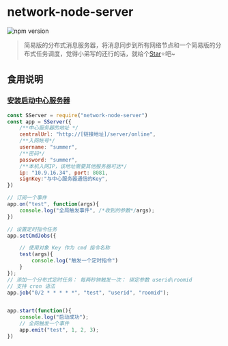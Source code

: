 # network-node-server

![npm version](https://img.shields.io/badge/npm-1.0.0-brightgreen)
 > 简易版的分布式消息服务器，将消息同步到所有网络节点和一个简易版的分布式任务调度，觉得小弟写的还行的话，就给个[Star](https://github.com/mytwz/network-node-server)⭐️吧~

 ## 食用说明

 ### [安装启动中心服务器](https://github.com/mytwz/network-node-szook)

```javascript
const SServer = require("network-node-server")
const app = SServer({
    /**中心服务器的地址 */
    centralUrl: "http://[链接地址]/server/online",
    /**入网帐号*/
    username: "summer",
    /**密码*/
    password: "summer",
    /**本机入网IP，该地址需要其他服务器可达*/
    ip: "10.9.16.34", port: 8081,
    signKey:"与中心服务器通信的Key",
})

// 订阅一个事件
app.on("test", function(args){
    console.log("全局触发事件", /*收到的参数*/args);
})

// 设置定时指令任务
app.setCmdJobs({

    // 使用对象 Key 作为 cmd 指令名称
    test(args){
        console.log("触发一个定时指令")
    }
});
// 添加一个分布式定时任务： 每两秒钟触发一次： 绑定参数 userid\roomid
// 支持 cron 语法
app.job("0/2 * * * * *", "test", "userid", "roomid");


app.start(function(){
    console.log("启动成功");
    // 全网触发一个事件
    app.emit("test", 1, 2, 3);
})


```